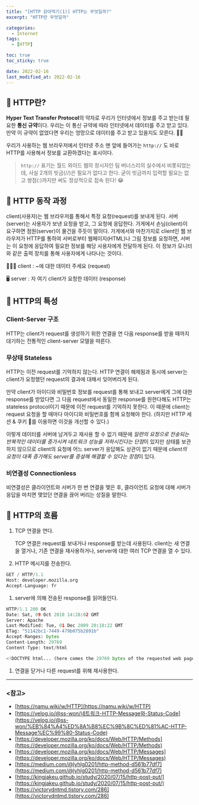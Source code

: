 ```yaml
---
title: "[HTTP 갉아먹기(1)] HTTP는 무엇일까?"
excerpt: "HTTP란 무엇일까"

categories:
  - Internet
tags:
  - [HTTP]

toc: true
toc_sticky: true

date: 2022-02-16
last_modified_at: 2022-02-16
---
```


## 🤔 HTTP란?

**Hyper Text Transfer Protocol**의 약자로 우리가 인터넷에서 정보를 주고 받는데 필요한 **통신 규약**이다. 우리는 이 통신 규약에 따라 인터넷에서 데이터를 주고 받고 있다. 만약 이 규약이 없었다면 우리는 엉망으로 데이터를 주고 받고 있을지도 모른다. 😵‍💫 

우리가 사용하는 웹 브라우저에서 인터넷 주소 맨 앞에 들어가는 `http://` 도 바로 HTTP를 사용해서 정보를 교환하겠다는 표시이다.

> `http://` 표기는 월드 와이드 웹의 창시자인 팀 버너스리의 실수에서 비롯되었는데, 사실 2개의 빗금(//)은 필요가 없다고 한다. 굳이 빗금까지 입력할 필요는 없고 쌍점(:)까지만 써도 정상적으로 접속 된다! 😂

## 📍 HTTP 동작 과정

client(사용자)는 웹 브라우저를 통해서 특정 요청(request)를 보내게 된다. 서버(server)는 사용자가 보낸 요청을 받고, 그 요청에 응답한다. 가게에서 손님(client)이 요구하면 점원(server)이 물건을 주듯이 말이다. 가게에서와 마찬가지로 client인 웹 브라우저가 HTTP를 통하여 서버로부터 웹페이지(HTML)나 그림 정보를 요청하면, 서버는 이 요청에 응답하여 필요한 정보를 해당 사용자에게 전달하게 된다. 이 정보가 모니터와 같은 출력 장치를 통해 사용자에게 나타나는 것이다.

🙋🏻‍♀️ client : ~에 대한 데이터 주세요 (request)

🖥️ server : 자 여기 client가 요청한 데이터 (response) 

## 📍 HTTP의 특성

### Client-Server 구조

HTTP는 client가 request를 생성하기 위한 연결을 연 다음 response를 받을 때까지 대기하는 전통적인 client-server 모델을 따른다.

### 무상태 Stateless

HTTP는 이전 request를 기억하지 않는다. HTTP 연결이 해제됨과 동시에 server는 client가 요청했던 request의 결과에 대해서 잊어버리게 된다. 

만약 client가 아이디와 비밀번호 정보를 request를 통해 보내고 server에게 그에 대한 response를 받았다면 그 다음 request에서 동일한 response를 원한다해도 HTTP는 stateless protocol이기 때문에 이전 request를 기억하지 못한다. 이 때문에 client는 request 요청을 할 때마다 아이디와 비밀번호를 함께 요청해야 한다. (하지만 HTTP 세션 & 쿠키 🍪를 이용하면 이것을 개선할 수 있다.)

이렇게 데이터를 서버에 남겨두고 재사용 할 수 없기 때문에 *일련의 요청으로 전송되는 반복적인 데이터를 증가시켜 네트워크 성능을 저하시킨다는 단점*이 있지만 상태를 보관하지 않으므로 client의 요청에 어느 server가 응답해도 상관이 없기 때문에 *client의 요청이 대폭 증가해도 server를 증설해 해결할 수 있다는 장점*이 있다.

### 비연결성 Connectionless

비연결성은 클라이언트와 서버가 한 번 연결을 맺은 후, 클라이언트 요청에 대해 서버가 응답을 마치면 맺었던 연결을 끊어 버리는 성질을 말한다.

## 📍 HTTP의 흐름

1. TCP 연결을 연다.
    
    TCP 연결은 request를 보내거나 response를 받는데 사용된다. client는 새 연결을 열거나, 기존 연결을 재사용하거나, server에 대한 여러 TCP 연결을 열 수 있다.
    
2. HTTP 메시지를 전송한다.

```python
GET / HTTP/1.1
Host: developer.mozilla.org
Accept-Language: fr
```

1. server에 의해 전송된 response를 읽어들인다.

```python
HTTP/1.1 200 OK
Date: Sat, 09 Oct 2010 14:28:02 GMT
Server: Apache
Last-Modified: Tue, 01 Dec 2009 20:18:22 GMT
ETag: "51142bc1-7449-479b075b2891b"
Accept-Ranges: bytes
Content-Length: 29769
Content-Type: text/html

<!DOCTYPE html... (here comes the 29769 bytes of the requested web page)
```

1. 연결을 닫거나 다른 request를 위해 재사용한다.

---

### <참고>

- [https://namu.wiki/w/HTTP](https://namu.wiki/w/HTTP)
- [https://velog.io/@ss-won/네트워크-HTTP-Message와-Status-Code](https://velog.io/@ss-won/%EB%84%A4%ED%8A%B8%EC%9B%8C%ED%81%AC-HTTP-Message%EC%99%80-Status-Code)
- [https://developer.mozilla.org/ko/docs/Web/HTTP/Methods](https://developer.mozilla.org/ko/docs/Web/HTTP/Methods)
- [https://developer.mozilla.org/ko/docs/Web/HTTP/Messages](https://developer.mozilla.org/ko/docs/Web/HTTP/Messages)
- [https://medium.com/@lyhlg0201/http-method-d561b77df7](https://medium.com/@lyhlg0201/http-method-d561b77df7)
- [https://kingjakeu.github.io/study/2020/07/15/http-post-put/](https://kingjakeu.github.io/study/2020/07/15/http-post-put/)
- [https://victorydntmd.tistory.com/286](https://victorydntmd.tistory.com/286)